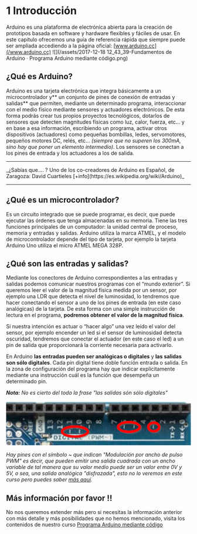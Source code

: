 
# 1 Introducción

Arduino es una plataforma de electrónica abierta para la creación de prototipos basada en software y hardware flexibles y fáciles de usar. En este capítulo ofrecemos una guía de referencia rápida que siempre puede ser ampliada accediendo a la página oficial: [www.arduino.cc](/www.arduino.cc)
![](/assets/2017-12-18 12_43_39-Fundamentos de Arduino · Programa Arduino mediante código.png)
## ¿Qué es Arduino?
Arduino es una tarjeta electrónica que integra básicamente a un microcontrolador y** un conjunto de pines de conexión de entradas y salidas** que permiten, mediante un determinado programa, interaccionar con el medio físico mediante sensores y actuadores electrónicos. 
De esta forma podrás crear tus propios proyectos tecnológicos, dotarlos de sensores que detecten magnitudes físicas como luz, calor, fuerza, etc… y en base a esa información, escribiendo un programa, activar otros dispositivos (actuadores) como pequeñas bombillas, ledes, servomotores, pequeños motores DC, relés, etc… _(siempre que no superen los 300mA, sino hay que poner un elemento intermedio)_.
Los sensores se conectan a los pines de entrada y los actuadores a los de salida.

<hr />_¿Sabías que.... ? Uno de los co-creadores de Arduino es Español, de Zaragoza: David Cuartieles [+info](https://es.wikipedia.org/wiki/Arduino)_<hr />

## ¿Qué es un microcontrolador?
Es un circuito integrado que se puede programar, es decir, que puede ejecutar las órdenes que tenga almacenadas en su memoria. Tiene las tres funciones principales de un computador: la unidad central de proceso, memoria y entradas y salidas.
Arduino utiliza la marca ATMEL, y el modelo de microcontrolador depende del tipo de tarjeta, por ejemplo la tarjeta Arduino Uno utiliza el micro ATMEL MEGA 328P.

## ¿Qué son las entradas y salidas?
Mediante los conectores de Arduino correspondientes a las entradas y salidas podemos comunicar nuestros programas con el “mundo exterior”. Si queremos leer el valor de la magnitud física medida por un sensor, por ejemplo una LDR que detecta el nivel de luminosidad, lo tendremos que hacer conectando el sensor a uno de los pines de entrada (en este caso analógicas) de la tarjeta.
De esta forma con una simple instrucción de lectura en el programa, **podremos obtener el valor de la magnitud física**. 

Si nuestra intención es actuar o “hacer algo” una vez leído el valor del sensor, por ejemplo encender un led si el sensor de luminosidad detecta oscuridad, tendremos que conectar el actuador (en este caso el led) a un pin de salida que proporcionará la corriente necesaria para activarlo.

En Arduino **las entradas pueden ser analógicas o digitales** y **las salidas son sólo digitales**. Cada pin digital tiene doble función entrada o salida. En la zona de configuración del programa hay que indicar explícitamente mediante una instrucción cuál es la función que desempeña un determinado pin.

_**Nota:** No es cierto del todo la frase "las salidas són sólo digitales"_

![](/assets/salidasPWM.png)

_Hay pines con el símbolo ~ que indican "Modulación por ancho de pulso PWM" es decir, que pueden emitir una salida cuadrada con un ancho variable de tal manera que su valor medio puede ser un valor entre 0V y 5V, o sea, una salida analógica "disfrazada", esto no lo veremos en este curso pero puedes saber [más aquí](https://catedu.gitbooks.io/programa-arduino-mediante-codigo/content/un_caso_especial_seales_pwm.html)._

## Más información por favor !!
No nos queremos extender más pero si necesitas la información anterior con más detalle y más posibilidades que no hemos mencionado, visita  los contenidos de nuestro curso [Programa Arduino mediante código](https://catedu.gitbooks.io/programa-arduino-mediante-codigo/content/index0.html) 

